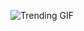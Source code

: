 
<!-- GIF_SECTION -->
![Trending GIF](https://media0.giphy.com/media/v1.Y2lkPThiYjIxNzcyZ29jd3M0ZzUxcjI0d2JoMWNpb2lhc2ZmbmJrNmFjcWJkdG12MWFxaSZlcD12MV9naWZzX3NlYXJjaCZjdD1n/11ZSwQNWba4YF2/giphy.gif)
<!-- END_GIF_SECTION -->
